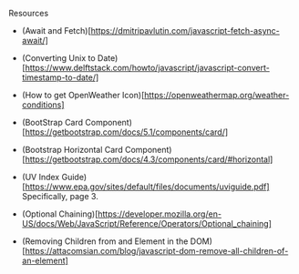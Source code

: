 Resources
- (Await and Fetch)[https://dmitripavlutin.com/javascript-fetch-async-await/]

- (Converting Unix to Date)[https://www.delftstack.com/howto/javascript/javascript-convert-timestamp-to-date/]

- (How to get OpenWeather Icon)[https://openweathermap.org/weather-conditions]

- (BootStrap Card Component)[https://getbootstrap.com/docs/5.1/components/card/]

- (Bootstrap Horizontal Card Component)[https://getbootstrap.com/docs/4.3/components/card/#horizontal]

- (UV Index Guide)[https://www.epa.gov/sites/default/files/documents/uviguide.pdf]
Specifically, page 3.

- (Optional Chaining)[https://developer.mozilla.org/en-US/docs/Web/JavaScript/Reference/Operators/Optional_chaining]

- (Removing Children from and Element in the DOM)[https://attacomsian.com/blog/javascript-dom-remove-all-children-of-an-element]